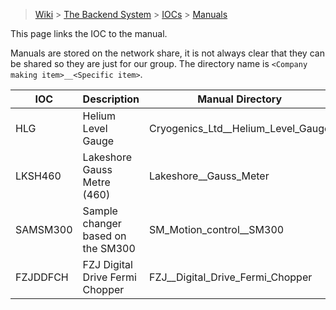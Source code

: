 > [Wiki](Home) > [The Backend System](The-Backend-System) > [IOCs](IOCs) > [Manuals](Manuals)

This page links the IOC to the manual.

Manuals are stored on the network share, it is not always clear that they can be shared so they are just for our group. The directory name is `<Company making item>__<Specific item>`.


IOC | Description | Manual Directory
--- | -----       | -----
HLG | Helium Level Gauge | Cryogenics_Ltd__Helium_Level_Gauge
LKSH460 | Lakeshore Gauss Metre (460) | Lakeshore__Gauss_Meter 
SAMSM300 | Sample changer based on the SM300 | SM_Motion_control__SM300
FZJDDFCH | FZJ Digital Drive Fermi Chopper | FZJ__Digital_Drive_Fermi_Chopper
